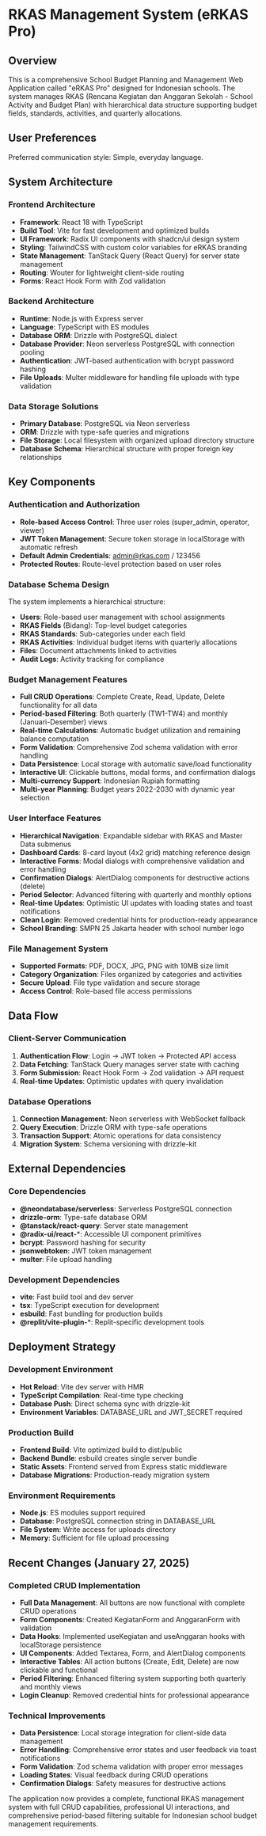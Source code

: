 # RKAS Management System (eRKAS Pro)

## Overview
This is a comprehensive School Budget Planning and Management Web Application called "eRKAS Pro" designed for Indonesian schools. The system manages RKAS (Rencana Kegiatan dan Anggaran Sekolah - School Activity and Budget Plan) with hierarchical data structure supporting budget fields, standards, activities, and quarterly allocations.

## User Preferences
Preferred communication style: Simple, everyday language.

## System Architecture

### Frontend Architecture
- **Framework**: React 18 with TypeScript
- **Build Tool**: Vite for fast development and optimized builds
- **UI Framework**: Radix UI components with shadcn/ui design system
- **Styling**: TailwindCSS with custom color variables for eRKAS branding
- **State Management**: TanStack Query (React Query) for server state management
- **Routing**: Wouter for lightweight client-side routing
- **Forms**: React Hook Form with Zod validation

### Backend Architecture
- **Runtime**: Node.js with Express server
- **Language**: TypeScript with ES modules
- **Database ORM**: Drizzle with PostgreSQL dialect
- **Database Provider**: Neon serverless PostgreSQL with connection pooling
- **Authentication**: JWT-based authentication with bcrypt password hashing
- **File Uploads**: Multer middleware for handling file uploads with type validation

### Data Storage Solutions
- **Primary Database**: PostgreSQL via Neon serverless
- **ORM**: Drizzle with type-safe queries and migrations
- **File Storage**: Local filesystem with organized upload directory structure
- **Database Schema**: Hierarchical structure with proper foreign key relationships

## Key Components

### Authentication and Authorization
- **Role-based Access Control**: Three user roles (super_admin, operator, viewer)
- **JWT Token Management**: Secure token storage in localStorage with automatic refresh
- **Default Admin Credentials**: admin@rkas.com / 123456
- **Protected Routes**: Route-level protection based on user roles

### Database Schema Design
The system implements a hierarchical structure:
- **Users**: Role-based user management with school assignments
- **RKAS Fields** (Bidang): Top-level budget categories
- **RKAS Standards**: Sub-categories under each field
- **RKAS Activities**: Individual budget items with quarterly allocations
- **Files**: Document attachments linked to activities
- **Audit Logs**: Activity tracking for compliance

### Budget Management Features
- **Full CRUD Operations**: Complete Create, Read, Update, Delete functionality for all data
- **Period-based Filtering**: Both quarterly (TW1-TW4) and monthly (Januari-Desember) views
- **Real-time Calculations**: Automatic budget utilization and remaining balance computation
- **Form Validation**: Comprehensive Zod schema validation with error handling
- **Data Persistence**: Local storage with automatic save/load functionality
- **Interactive UI**: Clickable buttons, modal forms, and confirmation dialogs
- **Multi-currency Support**: Indonesian Rupiah formatting
- **Multi-year Planning**: Budget years 2022-2030 with dynamic year selection

### User Interface Features
- **Hierarchical Navigation**: Expandable sidebar with RKAS and Master Data submenus
- **Dashboard Cards**: 8-card layout (4x2 grid) matching reference design
- **Interactive Forms**: Modal dialogs with comprehensive validation and error handling
- **Confirmation Dialogs**: AlertDialog components for destructive actions (delete)
- **Period Selector**: Advanced filtering with quarterly and monthly options
- **Real-time Updates**: Optimistic UI updates with loading states and toast notifications
- **Clean Login**: Removed credential hints for production-ready appearance
- **School Branding**: SMPN 25 Jakarta header with school number logo

### File Management System
- **Supported Formats**: PDF, DOCX, JPG, PNG with 10MB size limit
- **Category Organization**: Files organized by categories and activities
- **Secure Upload**: File type validation and secure storage
- **Access Control**: Role-based file access permissions

## Data Flow

### Client-Server Communication
1. **Authentication Flow**: Login → JWT token → Protected API access
2. **Data Fetching**: TanStack Query manages server state with caching
3. **Form Submission**: React Hook Form → Zod validation → API request
4. **Real-time Updates**: Optimistic updates with query invalidation

### Database Operations
1. **Connection Management**: Neon serverless with WebSocket fallback
2. **Query Execution**: Drizzle ORM with type-safe operations
3. **Transaction Support**: Atomic operations for data consistency
4. **Migration System**: Schema versioning with drizzle-kit

## External Dependencies

### Core Dependencies
- **@neondatabase/serverless**: Serverless PostgreSQL connection
- **drizzle-orm**: Type-safe database ORM
- **@tanstack/react-query**: Server state management
- **@radix-ui/react-***: Accessible UI component primitives
- **bcrypt**: Password hashing for security
- **jsonwebtoken**: JWT token management
- **multer**: File upload handling

### Development Dependencies
- **vite**: Fast build tool and dev server
- **tsx**: TypeScript execution for development
- **esbuild**: Fast bundling for production builds
- **@replit/vite-plugin-***: Replit-specific development tools

## Deployment Strategy

### Development Environment
- **Hot Reload**: Vite dev server with HMR
- **TypeScript Compilation**: Real-time type checking
- **Database Push**: Direct schema sync with drizzle-kit
- **Environment Variables**: DATABASE_URL and JWT_SECRET required

### Production Build
- **Frontend Build**: Vite optimized build to dist/public
- **Backend Bundle**: esbuild creates single server bundle
- **Static Assets**: Frontend served from Express static middleware
- **Database Migrations**: Production-ready migration system

### Environment Requirements
- **Node.js**: ES modules support required
- **Database**: PostgreSQL connection string in DATABASE_URL
- **File System**: Write access for uploads directory
- **Memory**: Sufficient for file upload processing

## Recent Changes (January 27, 2025)

### Completed CRUD Implementation
- **Full Data Management**: All buttons are now functional with complete CRUD operations
- **Form Components**: Created KegiatanForm and AnggaranForm with validation
- **Data Hooks**: Implemented useKegiatan and useAnggaran hooks with localStorage persistence
- **UI Components**: Added Textarea, Form, and AlertDialog components
- **Interactive Tables**: All action buttons (Create, Edit, Delete) are now clickable and functional
- **Period Filtering**: Enhanced filtering system supporting both quarterly and monthly views
- **Login Cleanup**: Removed credential hints for professional appearance

### Technical Improvements
- **Data Persistence**: Local storage integration for client-side data management
- **Error Handling**: Comprehensive error states and user feedback via toast notifications
- **Form Validation**: Zod schema validation with proper error messages
- **Loading States**: Visual feedback during CRUD operations
- **Confirmation Dialogs**: Safety measures for destructive actions

The application now provides a complete, functional RKAS management system with full CRUD capabilities, professional UI interactions, and comprehensive period-based filtering suitable for Indonesian school budget management requirements.